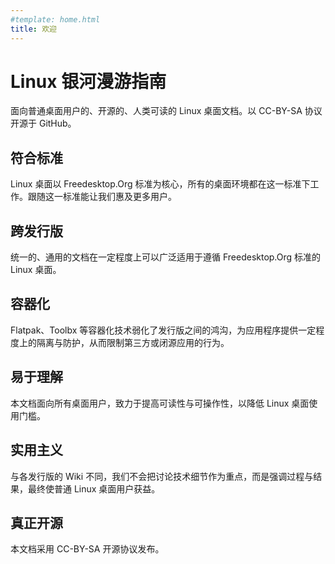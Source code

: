 ```yaml
---
#template: home.html
title: 欢迎
---
```


# Linux 银河漫游指南

面向普通桌面用户的、开源的、人类可读的 Linux 桌面文档。以 CC-BY-SA 协议开源于 GitHub。

## 符合标准

Linux 桌面以 Freedesktop.Org 标准为核心，所有的桌面环境都在这一标准下工作。跟随这一标准能让我们惠及更多用户。

## 跨发行版

统一的、通用的文档在一定程度上可以广泛适用于遵循 Freedesktop.Org 标准的 Linux 桌面。

## 容器化

Flatpak、Toolbx 等容器化技术弱化了发行版之间的鸿沟，为应用程序提供一定程度上的隔离与防护，从而限制第三方或闭源应用的行为。

## 易于理解

本文档面向所有桌面用户，致力于提高可读性与可操作性，以降低 Linux 桌面使用门槛。

## 实用主义

与各发行版的 Wiki 不同，我们不会把讨论技术细节作为重点，而是强调过程与结果，最终使普通 Linux 桌面用户获益。

## 真正开源

本文档采用 CC-BY-SA 开源协议发布。
